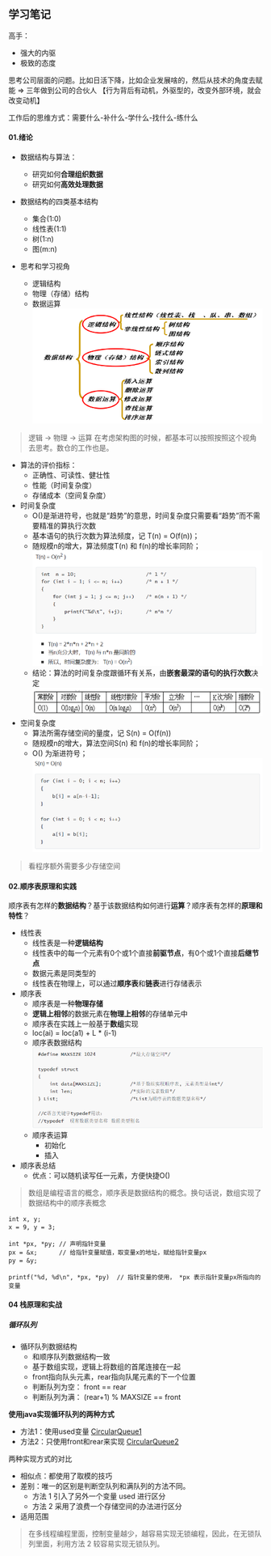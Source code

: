 ## 学习笔记

高手：
- 强大的内驱
- 极致的态度

思考公司层面的问题。比如日活下降，比如企业发展啥的，然后从技术的角度去赋能  => 三年做到公司的合伙人
【行为背后有动机，外驱型的，改变外部环境，就会改变动机】

工作后的思维方式：需要什么-补什么-学什么-找什么-练什么

#### 01.绪论
- 数据结构与算法：
  - 研究如何**合理组织数据**
  - 研究如何**高效处理数据**

- 数据结构的四类基本结构
  - 集合(1:0)
  - 线性表(1:1)
  - 树(1:n)
  - 图(m:n)

- 思考和学习视角
  - 逻辑结构
  - 物理（存储）结构
  - 数据运算
![image](image/datastructure/思考和学习视角下的数据结构.png)

> 逻辑 -> 物理 -> 运算
> 在考虑架构图的时候，都基本可以按照按照这个视角去思考。数仓的工作也是。

- 算法的评价指标：
  - 正确性、可读性、健壮性
  - 性能（时间复杂度）
  - 存储成本（空间复杂度）
- 时间复杂度
  - O()是渐进符号，也就是“趋势”的意思，时间复杂度只需要看“趋势”而不需要精准的算执行次数
  - 基本语句的执行次数为算法频度，记 T(n) = O(f(n))；
  - 随规模n的增大，算法频度T(n) 和 f(n)的增长率同阶；
![image](image/datastructure/时间复杂度同阶.png)
  - 结论：算法的时间复杂度跟循环有关系，由**嵌套最深的语句的执行次数**决定
![image](image/datastructure/常见的时间复杂度.png)
- 空间复杂度
  - 算法所需存储空间的量度，记 S(n) = O(f(n))
  - 随规模n的增大，算法空间S(n) 和 f(n)的增长率同阶；
  - O() 为渐进符号；
![image](image/datastructure/空间复杂度示例.png)
> 看程序额外需要多少存储空间



#### 02.顺序表原理和实践
顺序表有怎样的**数据结构**？基于该数据结构如何进行**运算**？顺序表有怎样的**原理和特性**？

- 线性表
  - 线性表是一种**逻辑结构**
  - 线性表中的每一个元素有0个或1个直接**前驱节点**，有0个或1个直接**后继节点**
  - 数据元素是同类型的
  - 线性表在物理上，可以通过**顺序表**和**链表**进行存储表示
- 顺序表
  - 顺序表是一种**物理存储**
  - **逻辑上相邻**的数据元素在**物理上相邻**的存储单元中
  - 顺序表在实践上一般基于**数组**实现
  - loc(ai) = loc(a1) + L * (i-1)
  - 顺序表数据结构
![image](image/datastructure/顺序表数据结构.png)
  - 顺序表运算
    - 初始化
    - 插入
- 顺序表总结
  - 优点：可以随机读写任一元素，方便快捷O()
> 数组是编程语言的概念，顺序表是数据结构的概念。换句话说，数组实现了数据结构中的顺序表概念


```
int x, y;
x = 9, y = 3;

int *px, *py; // 声明指针变量
px = &x;      // 给指针变量赋值，取变量x的地址，赋给指针变量px
py = &y; 

printf("%d, %d\n", *px, *py)  // 指针变量的使用， *px 表示指针变量px所指向的变量

```

#### 04 栈原理和实战


##### 循环队列
- 循环队列数据结构
  - 和顺序队列数据结构一致
  - 基于数组实现，逻辑上将数组的首尾连接在一起
  - front指向队头元素，rear指向队尾元素的下一个位置
  - 判断队列为空： front == rear
  - 判断队列为满： (rear+1) % MAXSIZE == front


**使用java实现循环队列的两种方式**
- 方法1：使用used变量 [CircularQueue1](src/main/java/nn2/injava/CircularQueue1.java)
- 方法2：只使用front和rear来实现 [CircularQueue2](src/main/java/nn2/injava/CircularQueue2.java)

两种实现方式的对比
- 相似点：都使用了取模的技巧
- 差别：唯一的区别是判断空队列和满队列的方法不同。
  - 方法 1 引入了另外一个变量 used 进行区分
  - 方法 2 采用了浪费一个存储空间的办法进行区分
- 适用范围
> 在多线程编程里面，控制变量越少，越容易实现无锁编程，因此，在无锁队列里面，利用方法 2 较容易实现无锁队列。

